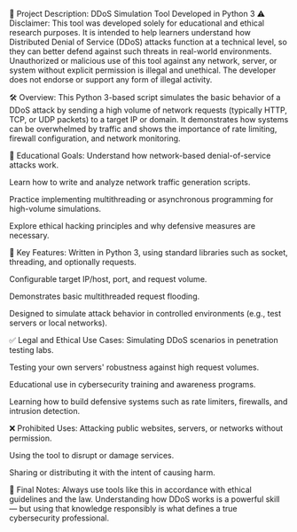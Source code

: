 📌 Project Description: DDoS Simulation Tool Developed in Python 3
⚠️ Disclaimer:
This tool was developed solely for educational and ethical research purposes. It is intended to help learners understand how Distributed Denial of Service (DDoS) attacks function at a technical level, so they can better defend against such threats in real-world environments. Unauthorized or malicious use of this tool against any network, server, or system without explicit permission is illegal and unethical. The developer does not endorse or support any form of illegal activity.

🛠️ Overview:
This Python 3-based script simulates the basic behavior of a DDoS attack by sending a high volume of network requests (typically HTTP, TCP, or UDP packets) to a target IP or domain. It demonstrates how systems can be overwhelmed by traffic and shows the importance of rate limiting, firewall configuration, and network monitoring.

🎯 Educational Goals:
Understand how network-based denial-of-service attacks work.

Learn how to write and analyze network traffic generation scripts.

Practice implementing multithreading or asynchronous programming for high-volume simulations.

Explore ethical hacking principles and why defensive measures are necessary.

🔧 Key Features:
Written in Python 3, using standard libraries such as socket, threading, and optionally requests.

Configurable target IP/host, port, and request volume.

Demonstrates basic multithreaded request flooding.

Designed to simulate attack behavior in controlled environments (e.g., test servers or local networks).

✅ Legal and Ethical Use Cases:
Simulating DDoS scenarios in penetration testing labs.

Testing your own servers' robustness against high request volumes.

Educational use in cybersecurity training and awareness programs.

Learning how to build defensive systems such as rate limiters, firewalls, and intrusion detection.

❌ Prohibited Uses:
Attacking public websites, servers, or networks without permission.

Using the tool to disrupt or damage services.

Sharing or distributing it with the intent of causing harm.

🧠 Final Notes:
Always use tools like this in accordance with ethical guidelines and the law. Understanding how DDoS works is a powerful skill — but using that knowledge responsibly is what defines a true cybersecurity professional.
